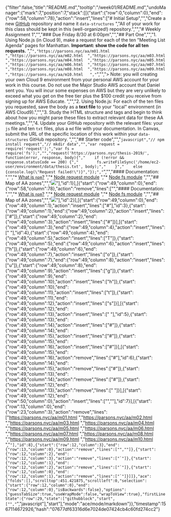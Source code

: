 {"filter":false,"title":"README.md","tooltip":"/week01/README.md","undoManager":{"mark":7,"position":7,"stack":[[{"start":{"row":0,"column":0},"end":{"row":58,"column":78},"action":"insert","lines":["# Initial Setup","","Create a new [GitHub](https://github.com/) repository and name it `data-structures`  ","All of your work for this class should be kept in this (well-organized!) repository.","","# Weekly Assignment 1","","### Due Friday 8/30 at 6:00pm","","## Part One","","1. Using Node.js (in Cloud 9), make a request for each of the ten \"Meeting List Agenda\" pages for Manhattan. **Important: show the code for all ten requests.**    ","```","https://parsons.nyc/aa/m01.html  ","https://parsons.nyc/aa/m02.html  ","https://parsons.nyc/aa/m03.html  ","https://parsons.nyc/aa/m04.html  ","https://parsons.nyc/aa/m05.html  ","https://parsons.nyc/aa/m06.html  ","https://parsons.nyc/aa/m07.html  ","https://parsons.nyc/aa/m08.html  ","https://parsons.nyc/aa/m09.html  ","https://parsons.nyc/aa/m10.html   ","```","","> Note: you will creating your own Cloud 9 environment from your personal AWS account for your work in this course. Do not use the Major Studio AWS account that Daniel sent you. You will incur some expenses on AWS but they are very unlikely to exceed what you get on the free tier plus the $100 credit you receive from signing up for AWS Educate. ","","2. Using Node.js: For each of the ten files you requested, save the body as a **text file** to your \"local\" environment (in AWS Cloud9).","","3. Study the HTML structure and tags and begin to think about how you might parse these files to extract relevant data for these AA meetings.","","4. Update your GitHub repository with the relevant files: your `js` file and ten `txt` files, plus a `md` file with your documentation. In Canvas, submit the URL of the specific location of this work within your `data-structures` GitHub repository. ","","## Starter code","","```javascript","// npm install request","// mkdir data","","var request = require('request');","var fs = require('fs');","","request('https://parsons.nyc/thesis-2019/', function(error, response, body){","    if (!error && response.statusCode == 200) {","        fs.writeFileSync('/home/ec2-user/environment/data/thesis.txt', body);","    }","    else {console.log(\"Request failed!\")}","});","```","","#### Documentation: ","","* [What is `npm`?](https://docs.npmjs.com/getting-started/what-is-npm)  ","* [Node request module](https://www.npmjs.com/package/request)  ","* [Node fs module](https://nodejs.org/api/fs.html)  ","","## Map of AA zones","","![](https://github.com/visualizedata/data-structures/raw/master/assets/aa.png)"],"id":1}],[{"start":{"row":49,"column":0},"end":{"row":58,"column":78},"action":"remove","lines":["","#### Documentation: ","","* [What is `npm`?](https://docs.npmjs.com/getting-started/what-is-npm)  ","* [Node request module](https://www.npmjs.com/package/request)  ","* [Node fs module](https://nodejs.org/api/fs.html)  ","","## Map of AA zones","","![](https://github.com/visualizedata/data-structures/raw/master/assets/aa.png)"],"id":2}],[{"start":{"row":49,"column":0},"end":{"row":49,"column":1},"action":"insert","lines":["#"],"id":3},{"start":{"row":49,"column":1},"end":{"row":49,"column":2},"action":"insert","lines":["#"]},{"start":{"row":49,"column":2},"end":{"row":49,"column":3},"action":"insert","lines":["#"]}],[{"start":{"row":49,"column":3},"end":{"row":49,"column":4},"action":"insert","lines":[" "],"id":4},{"start":{"row":49,"column":4},"end":{"row":49,"column":5},"action":"insert","lines":["T"]},{"start":{"row":49,"column":5},"end":{"row":49,"column":6},"action":"insert","lines":["h"]},{"start":{"row":49,"column":6},"end":{"row":49,"column":7},"action":"insert","lines":["o"]},{"start":{"row":49,"column":7},"end":{"row":49,"column":8},"action":"insert","lines":["u"]},{"start":{"row":49,"column":8},"end":{"row":49,"column":9},"action":"insert","lines":["g"]},{"start":{"row":49,"column":9},"end":{"row":49,"column":10},"action":"insert","lines":["h"]},{"start":{"row":49,"column":10},"end":{"row":49,"column":11},"action":"insert","lines":["t"]},{"start":{"row":49,"column":11},"end":{"row":49,"column":12},"action":"insert","lines":["s"]}],[{"start":{"row":49,"column":12},"end":{"row":49,"column":13},"action":"insert","lines":[" "],"id":5},{"start":{"row":49,"column":13},"end":{"row":49,"column":14},"action":"insert","lines":["#"]},{"start":{"row":49,"column":14},"end":{"row":49,"column":15},"action":"insert","lines":["#"]},{"start":{"row":49,"column":15},"end":{"row":49,"column":16},"action":"insert","lines":["#"]}],[{"start":{"row":49,"column":15},"end":{"row":49,"column":16},"action":"remove","lines":["#"],"id":6},{"start":{"row":49,"column":14},"end":{"row":49,"column":15},"action":"remove","lines":["#"]},{"start":{"row":49,"column":13},"end":{"row":49,"column":14},"action":"remove","lines":["#"]},{"start":{"row":49,"column":12},"end":{"row":49,"column":13},"action":"remove","lines":[" "]}],[{"start":{"row":49,"column":12},"end":{"row":50,"column":0},"action":"insert","lines":["",""],"id":7}],[{"start":{"row":13,"column":0},"end":{"row":23,"column":3},"action":"remove","lines":["https://parsons.nyc/aa/m01.html  ","https://parsons.nyc/aa/m02.html  ","https://parsons.nyc/aa/m03.html  ","https://parsons.nyc/aa/m04.html  ","https://parsons.nyc/aa/m05.html  ","https://parsons.nyc/aa/m06.html  ","https://parsons.nyc/aa/m07.html  ","https://parsons.nyc/aa/m08.html  ","https://parsons.nyc/aa/m09.html  ","https://parsons.nyc/aa/m10.html   ","```"],"id":8},{"start":{"row":12,"column":3},"end":{"row":13,"column":0},"action":"remove","lines":["",""]},{"start":{"row":12,"column":2},"end":{"row":12,"column":3},"action":"remove","lines":["`"]},{"start":{"row":12,"column":1},"end":{"row":12,"column":2},"action":"remove","lines":["`"]},{"start":{"row":12,"column":0},"end":{"row":12,"column":1},"action":"remove","lines":["`"]}]]},"ace":{"folds":[],"scrolltop":451.421875,"scrollleft":0,"selection":{"start":{"row":12,"column":0},"end":{"row":12,"column":0},"isBackwards":false},"options":{"guessTabSize":true,"useWrapMode":false,"wrapToView":true},"firstLineState":{"row":29,"state":["githubblock","start",["","```","javascript"],"start"],"mode":"ace/mode/markdown"}},"timestamp":1567114672926,"hash":"07677df63316d6e7024de07424cb4c60fd274cc2"}